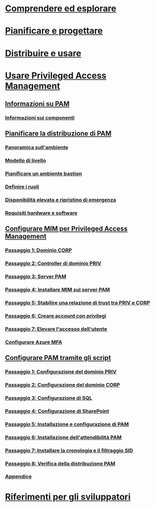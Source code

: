 # [Comprendere ed esplorare](/microsoft-identity-manager/understand-explore/microsoft-identity-manager-2016)
# [Pianificare e progettare](/microsoft-identity-manager/plan-design/microsoft-identity-manager-2016-supported-platforms)
# [Distribuire e usare](/microsoft-identity-manager/deploy-use/microsoft-identity-manager-deploy)
# [Usare Privileged Access Management](privileged-identity-management-for-active-directory-domain-services.md)
## [Informazioni su PAM](privileged-identity-management-for-active-directory-domain-services.md)
### [Informazioni sui componenti](principles-of-operation.md)
## [Pianificare la distribuzione di PAM](environment-overview.md)
### [Panoramica sull'ambiente](environment-overview.md)
### [Modello di livello](tier-model-for-partitioning-administrative-privileges.md)
### [Pianificare un ambiente bastion](planning-bastion-environment.md)
### [Definire i ruoli](defining-roles-for-pam.md)
### [Disponibilità elevata e ripristino di emergenza](high-availability-disaster-recovery-considerations-bastion-environment.md)
### [Requisiti hardware e software](hardware-software-requirements.md)
## [Configurare MIM per Privileged Access Management](configuring-mim-environment-for-pam.md)
### [Passaggio 1: Dominio CORP](step-1-prepare-corp-domain.md)
### [Passaggio 2: Controller di dominio PRIV](step-2-prepare-priv-domain-controller.md)
### [Passaggio 3: Server PAM](step-3-prepare-pam-server.md)
### [Passaggio 4: Installare MIM sul server PAM](step-4-install-mim-components-on-pam-server.md)
### [Passaggio 5: Stabilire una relazione di trust tra PRIV e CORP](step-5-establish-trust-between-priv-corp-forests.md)
### [Passaggio 6: Creare account con privilegi](step-6-transition-group-to-pam.md)
### [Passaggio 7: Elevare l'accesso dell'utente](step-7-elevate-user-access.md)
### [Configurare Azure MFA](use-azure-mfa-for-activation.md)
## [Configurare PAM tramite gli script](sp1-pam-configure-using-scripts.md)
### [Passaggio 1: Configurazione del dominio PRIV](sp1-step1-configuring-priv-domain.md)
### [Passaggio 2: Configurazione del dominio CORP](sp1-step2-configuring-corp-domain.md)
### [Passaggio 3: Configurazione di SQL](sp1-step3-installing-configuring-sql.md)
### [Passaggio 4: Configurazione di SharePoint](sp1-step4-configuring-sharepoint.md)
### [Passaggio 5: Installazione e configurazione di PAM](sp1-step5-configuring-pam.md)
### [Passaggio 6: Installazione dell'attendibilità PAM](sp1-step6-setup-pam-trust.md)
### [Passaggio 7: Installare la cronologia e il filtraggio SID](sp1-step7-setup-sidhistory-sidfiltering.md)
### [Passaggio 8: Verifica della distribuzione PAM](sp1-step8-pam-deployment-verification.md)
### [Appendice](sp1-pam-deployment-addendum.md)
# [Riferimenti per gli sviluppatori](/microsoft-identity-manager/reference/microsoft-identity-manager-2016-developer-reference)


<!--HONumber=Sep16_HO4-->


